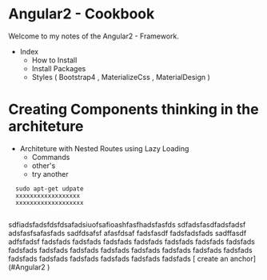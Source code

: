# Angular2 - Cookbook
  Welcome to my notes of the Angular2 - Framework.

- Index
  + How to Install
  + Install Packages
  + Styles ( Bootstrap4 , MaterializeCss , MaterialDesign )



#  Creating Components thinking in the architeture

- Architeture with Nested Routes using Lazy Loading
  + Commands
  + other's
  + try another 


```
  sudo apt-get udpate
  xxxxxxxxxxxxxxxxxx
  xxxxxxxxxxxxxxxxxxx


```




<p> sdfiadsfadsfdsfdsafadsiuofsafioashfasfhadsfasfds
sdfadsfasdfadsfadsf
adsfasfsafasfads
sadfdsafsf
afasfdsaf
fadsfasdf
fadsfadsfads
sadffasdf
adfsfadsf
fadsfads
fadsfads
fadsfads
fadsfads
fadsfads
fadsfads
fadsfads
fadsfads
fadsfads
fadsfads
fadsfads
fadsfads
fadsfads
fadsfads
fadsfads
fadsfads
fadsfads
fadsfads
fadsfads
fadsfads
fadsfads
[ create an anchor](#Angular2 )
